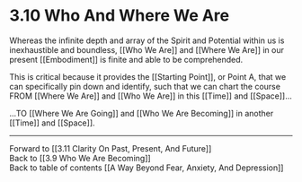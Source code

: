 # 3.10 Who And Where We Are 

Whereas the infinite depth and array of the Spirit and Potential within us is inexhaustible and boundless, [[Who We Are]] and [[Where We Are]] in our present [[Embodiment]] is finite and able to be comprehended. 

This is critical because it provides the [[Starting Point]], or Point A, that we can specifically pin down and identify, such that we can chart the course FROM [[Where We Are]] and [[Who We Are]] in this [[Time]] and [[Space]]... 

...TO [[Where We Are Going]] and [[Who We Are Becoming]] in another [[Time]] and [[Space]]. 

___

Forward to [[3.11 Clarity On Past, Present, And Future]]          
Back to [[3.9 Who We Are Becoming]]        
Back to table of contents [[A Way Beyond Fear, Anxiety, And Depression]]    
